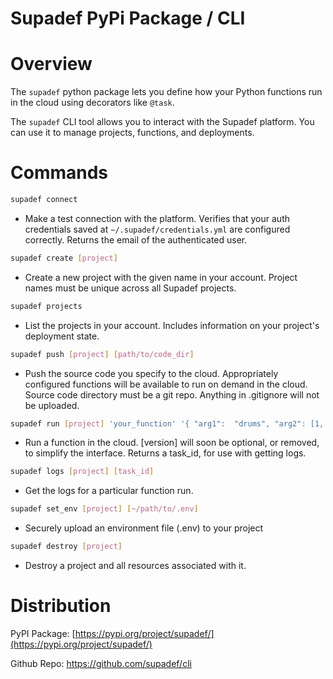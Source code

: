 # Supadef PyPi Package / CLI

# Overview
The ```supadef``` python package lets you define how your Python functions run in the cloud using decorators like ```@task```.

The ```supadef``` CLI tool allows you to interact with the Supadef platform.
You can use it to manage projects, functions, and deployments. 

[//]: # (You can use it to create, deploy, list, and destroy projects.)

# Commands

<!-- ```bash
supadef login
```
* Log in to the platform with email and password. 
Upon successful login, saves your API Key and account ID to ```~/.supadef/credentials.yml```.
This lets the CLI make authenticated calls on your behalf. -->
```bash
supadef connect
```
* Make a test connection with the platform. Verifies that your auth credentials saved at ```~/.supadef/credentials.yml``` are configured correctly. Returns the email of the authenticated user.
```bash
supadef create [project]
```
* Create a new project with the given name in your account.
Project names must be unique across all Supadef projects.
<!-- Must be run from a git repository.  -->
<!-- Adds a new git remote called ```supadef``` to the local repo. -->

```bash
supadef projects
```
* List the projects in your account. Includes information on your project's deployment state.


```bash
supadef push [project] [path/to/code_dir]
```
* Push the source code you specify to the cloud. Appropriately configured functions will be available to run on demand in the cloud. Source code directory must be a git repo. Anything in .gitignore will not be uploaded.

```bash
supadef run [project] 'your_function' '{ "arg1":  "drums", "arg2": [1, 2, 3, 4] }' [version]
```
* Run a function in the cloud. [version] will soon be optional, or removed, to simplify the interface. Returns a task_id, for use with getting logs.
```bash
supadef logs [project] [task_id]
```
* Get the logs for a particular function run.
```bash
supadef set_env [project] [~/path/to/.env]
```
* Securely upload an environment file (.env) to your project

<!-- ```bash
supadef deploy [env] [commit]
```
* Deploy your project.
You can set the version, and environment if you want. -->

```bash
supadef destroy [project]
```
* Destroy a project and all resources associated with it.
<!-- ```bash
supadef open [project]
```
* Open your project in the system web browser. -->


# Distribution

PyPI Package: [https://pypi.org/project/supadef/](https://pypi.org/project/supadef/)

Github Repo: https://github.com/supadef/cli

